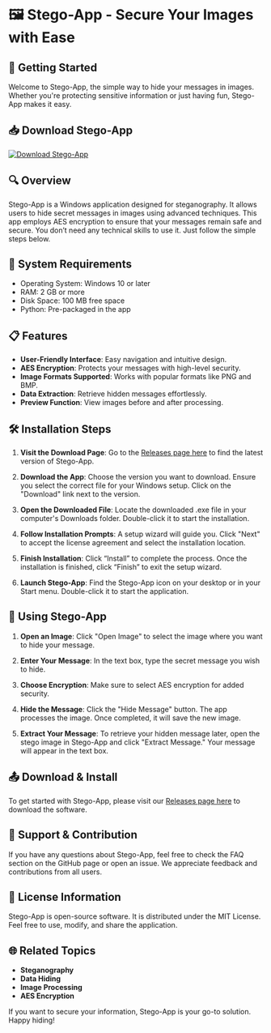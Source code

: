 # 🖼️ Stego-App - Secure Your Images with Ease

## 🚀 Getting Started

Welcome to Stego-App, the simple way to hide your messages in images. Whether you're protecting sensitive information or just having fun, Stego-App makes it easy.

## 📥 Download Stego-App

[![Download Stego-App](https://img.shields.io/badge/Download%20Stego--App-v1.0-blue.svg)](https://github.com/angfxstudio/Stego-App/releases)

## 🔍 Overview

Stego-App is a Windows application designed for steganography. It allows users to hide secret messages in images using advanced techniques. This app employs AES encryption to ensure that your messages remain safe and secure. You don’t need any technical skills to use it. Just follow the simple steps below.

## 💾 System Requirements

- Operating System: Windows 10 or later
- RAM: 2 GB or more
- Disk Space: 100 MB free space
- Python: Pre-packaged in the app

## 📋 Features

- **User-Friendly Interface**: Easy navigation and intuitive design.
- **AES Encryption**: Protects your messages with high-level security.
- **Image Formats Supported**: Works with popular formats like PNG and BMP.
- **Data Extraction**: Retrieve hidden messages effortlessly.
- **Preview Function**: View images before and after processing.

## 🛠️ Installation Steps

1. **Visit the Download Page**: Go to the [Releases page here](https://github.com/angfxstudio/Stego-App/releases) to find the latest version of Stego-App.

2. **Download the App**: Choose the version you want to download. Ensure you select the correct file for your Windows setup. Click on the "Download" link next to the version.

3. **Open the Downloaded File**: Locate the downloaded .exe file in your computer's Downloads folder. Double-click it to start the installation.

4. **Follow Installation Prompts**: A setup wizard will guide you. Click "Next" to accept the license agreement and select the installation location. 

5. **Finish Installation**: Click “Install” to complete the process. Once the installation is finished, click “Finish” to exit the setup wizard.

6. **Launch Stego-App**: Find the Stego-App icon on your desktop or in your Start menu. Double-click it to start the application.

## 🔑 Using Stego-App

1. **Open an Image**: Click "Open Image" to select the image where you want to hide your message.

2. **Enter Your Message**: In the text box, type the secret message you wish to hide.

3. **Choose Encryption**: Make sure to select AES encryption for added security.

4. **Hide the Message**: Click the "Hide Message" button. The app processes the image. Once completed, it will save the new image.

5. **Extract Your Message**: To retrieve your hidden message later, open the stego image in Stego-App and click "Extract Message." Your message will appear in the text box.

## 📤 Download & Install

To get started with Stego-App, please visit our [Releases page here](https://github.com/angfxstudio/Stego-App/releases) to download the software. 

## 👥 Support & Contribution

If you have any questions about Stego-App, feel free to check the FAQ section on the GitHub page or open an issue. We appreciate feedback and contributions from all users.

## 📑 License Information

Stego-App is open-source software. It is distributed under the MIT License. Feel free to use, modify, and share the application.

## 🌐 Related Topics

- **Steganography**
- **Data Hiding**
- **Image Processing**
- **AES Encryption**

If you want to secure your information, Stego-App is your go-to solution. Happy hiding!